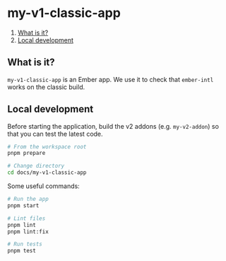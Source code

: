 # my-v1-classic-app

1. [What is it?](#what-is-it)
1. [Local development](#local-development)


## What is it?

`my-v1-classic-app` is an Ember app. We use it to check that `ember-intl` works on the classic build.


## Local development

Before starting the application, build the v2 addons (e.g. `my-v2-addon`) so that you can test the latest code.

```sh
# From the workspace root
pnpm prepare

# Change directory
cd docs/my-v1-classic-app
```

Some useful commands:

```sh
# Run the app
pnpm start

# Lint files
pnpm lint
pnpm lint:fix

# Run tests
pnpm test
```
